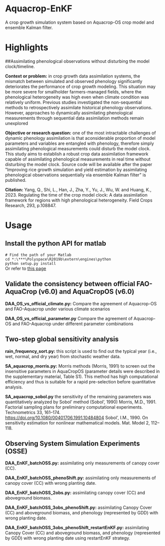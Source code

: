 # Aquacrop-EnKF
A crop growth simulation system based on Aquacrop-OS crop model and ensemble Kalman filter.

# Highlights
##Assimilating phenological observations without disturbing the model clock/timeline.

**Context or problem:** in crop growth data assimilation systems, the mismatch between simulated and observed phenology significantly deteriorates the performance of crop growth modeling. This situation may be more severe for smallholder farmers-managed fields, where the phenological heterogeneity was high even when climate condition was relatively uniform. Previous studies investigated the non-sequential methods to retrospectively assimilate historical phenology observations. However, approaches to dynamically assimilating phenological measurements through sequential data assimilation methods remain unexplored

**Objective or research question:** one of the most intractable challenges of dynamic phenology assimilation is that aconsiderable proportion of model parameters and variables are entangled with phenology, therefore simply assimilating phenological measurements could disturb the model clock. This study aims to establish a robust crop
data assimilation framework capable of assimilating phenological measurements in real time without disturbing the model clock.
Source code will be available after the paper "Improving rice growth simulation and yield estimation by assimilating phenological observations sequentially via ensemble Kalman filter" is published.

**Citation:** Yang, Q., Shi, L., Han, J., Zha, Y., Yu, J., Wu, W. and Huang, K., 2023. Regulating the time of the crop model clock: A data assimilation framework for regions with high phenological heterogeneity. Field Crops Research, 293, p.108847.

# Usage
## Install the python API for matlab

```# Find the path of your Matlab```<br>
```cd *:\***\Polyspace\R2019b\extern\engines\python```<br>
```python setup.py install```<br>
Or refer to [this page](https://www.mathworks.com/help/matlab/matlab_external/install-the-matlab-engine-for-python.html)

## Validate the consistency between official FAO-AquaCrop (v6.0) and AquaCropOS (v6.0) 

**DAA_OS_vs_official_climate.py:** Compare the agreement of Aquacrop-OS and FAO-Aquacrop under various climate scenarios

**DAA_OS_vs_official_parameter.py** Compare the agreement of Aquacrop-OS and FAO-Aquacrop under different parameter combinations

## Two-step global sensitivity analysis

**rain_frequency_sort.py:** this script is used to find out the typical year (i.e., wet, normal, and dry year) from stochastic weather data.

**SA_aquacrop_morris.py:** Morris methods (Morris, 1991) to screen out the insensitive parameters in AquaCropOS (parameter details were described in the supplementary
material, Table S1). This method has high computational efficiency and thus is suitable for a rapid pre-selection before quantitative analysis. 

**SA_aquacrop_sobol.py** the sensitivity of the remaining parameters was quantitatively analyzed by Sobol’ method (Sobol’, 1990)
Morris, M.D., 1991. Factorial sampling plans for preliminary computational experiments. Technometrics 33, 161–174. https://doi.org/10.1080/00401706.1991.10484804
Sobol’, I.M., 1990. On sensitivity estimation for nonlinear mathematical models. Mat. Model 2, 112–118.

##  Observing System Simulation Experiments (OSSE)

**DAA_EnKF_batchOSS.py:** assimilating only measurements of canopy cover (CC).

**DAA_EnKF_batchOSS_phenoShift.py:** assimilating only measurements of canopy cover (CC) with wrong planting date.

**DAA_EnKF_batchOSS_2obs.py:** assimilating canopy cover (CC) and aboveground biomass.

**DAA_EnKF_batchOSS_3obs_phenoShift.py:** assimilating Canopy Cover (CC) and aboveground biomass, and phenology (represented by GDD) with wrong planting date.

**DAA_EnKF_batchOSS_3obs_phenoShift_restartEnKF.py:** assimilating Canopy Cover (CC) and aboveground biomass, and phenology (represented by GDD) with wrong planting date using restartEnKF strategy.

